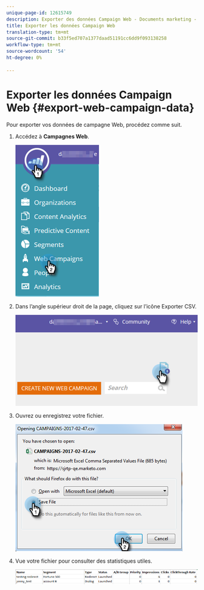 ```yaml
---
unique-page-id: 12615749
description: Exporter des données Campaign Web - Documents marketing - Documentation du produit
title: Exporter les données Campaign Web
translation-type: tm+mt
source-git-commit: b33f5ed707a1377daad51191cc6dd9f093138258
workflow-type: tm+mt
source-wordcount: '54'
ht-degree: 0%

---
```



# Exporter les données Campaign Web {#export-web-campaign-data}

Pour exporter vos données de campagne Web, procédez comme suit.

1. Accédez à **Campagnes Web**.

   ![](assets/one-2.png)

1. Dans l’angle supérieur droit de la page, cliquez sur l’icône Exporter CSV.

   ![](assets/two-2.png)

1. Ouvrez ou enregistrez votre fichier.

   ![](assets/three-2.png)

1. Vue votre fichier pour consulter des statistiques utiles.

   ![](assets/four-1.png)
